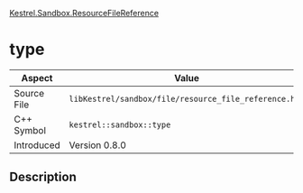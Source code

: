 [Kestrel.Sandbox.ResourceFileReference](index.md)
# type
| Aspect | Value |
| --- | --- |
| Source File | `libKestrel/sandbox/file/resource_file_reference.hpp` |
| C++ Symbol | `kestrel::sandbox::type` |
| Introduced | Version 0.8.0 |
## Description
